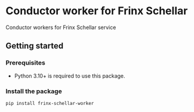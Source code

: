 # Conductor worker for Frinx Schellar

Conductor workers for Frinx Schellar service

## Getting started

### Prerequisites

- Python 3.10+ is required to use this package.

### Install the package

```bash
pip install frinx-schellar-worker
```
